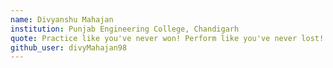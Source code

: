 ```yaml
---
name: Divyanshu Mahajan
institution: Punjab Engineering College, Chandigarh
quote: Practice like you've never won! Perform like you've never lost!
github_user: divyMahajan98
---
```

